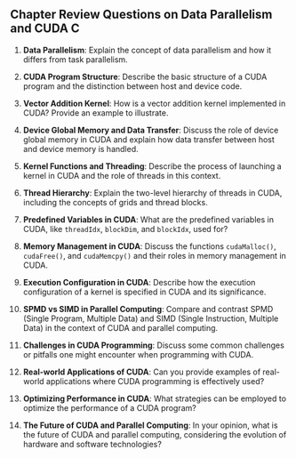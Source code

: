 ## Chapter Review Questions on Data Parallelism and CUDA C

1. **Data Parallelism**: Explain the concept of data parallelism and how it differs from task parallelism.

2. **CUDA Program Structure**: Describe the basic structure of a CUDA program and the distinction between host and device code.

3. **Vector Addition Kernel**: How is a vector addition kernel implemented in CUDA? Provide an example to illustrate.

4. **Device Global Memory and Data Transfer**: Discuss the role of device global memory in CUDA and explain how data transfer between host and device memory is handled.

5. **Kernel Functions and Threading**: Describe the process of launching a kernel in CUDA and the role of threads in this context.

6. **Thread Hierarchy**: Explain the two-level hierarchy of threads in CUDA, including the concepts of grids and thread blocks.

7. **Predefined Variables in CUDA**: What are the predefined variables in CUDA, like `threadIdx`, `blockDim`, and `blockIdx`, used for?

8. **Memory Management in CUDA**: Discuss the functions `cudaMalloc()`, `cudaFree()`, and `cudaMemcpy()` and their roles in memory management in CUDA.

9. **Execution Configuration in CUDA**: Describe how the execution configuration of a kernel is specified in CUDA and its significance.

10. **SPMD vs SIMD in Parallel Computing**: Compare and contrast SPMD (Single Program, Multiple Data) and SIMD (Single Instruction, Multiple Data) in the context of CUDA and parallel computing.

11. **Challenges in CUDA Programming**: Discuss some common challenges or pitfalls one might encounter when programming with CUDA.

12. **Real-world Applications of CUDA**: Can you provide examples of real-world applications where CUDA programming is effectively used?

13. **Optimizing Performance in CUDA**: What strategies can be employed to optimize the performance of a CUDA program?

14. **The Future of CUDA and Parallel Computing**: In your opinion, what is the future of CUDA and parallel computing, considering the evolution of hardware and software technologies?

